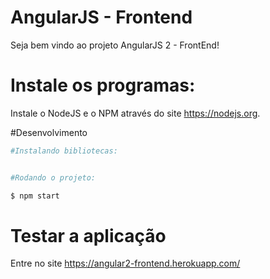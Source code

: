 ﻿# AngularJS - Frontend

Seja bem vindo ao projeto AngularJS 2 - FrontEnd!
 

# Instale os programas:
Instale o NodeJS e o NPM através do site https://nodejs.org.


#Desenvolvimento

```bash
#Instalando bibliotecas:


#Rodando o projeto:

$ npm start
```
  
   
# Testar a aplicação
Entre no site https://angular2-frontend.herokuapp.com/
